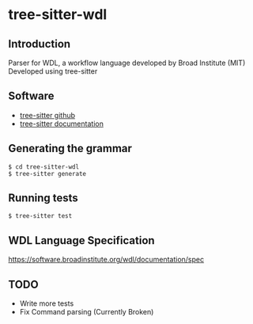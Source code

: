 # tree-sitter-wdl

## Introduction
Parser for WDL, a workflow language developed by Broad Institute (MIT)
Developed using tree-sitter
## Software
* [tree-sitter github](https://github.com/tree-sitter/tree-sitter)
* [tree-sitter documentation](https://tree-sitter.github.io/tree-sitter/)

## Generating the grammar
```
$ cd tree-sitter-wdl
$ tree-sitter generate
```
## Running tests
```
$ tree-sitter test
```
## WDL Language Specification
https://software.broadinstitute.org/wdl/documentation/spec

## TODO
* Write more tests
* Fix Command parsing (Currently Broken)

